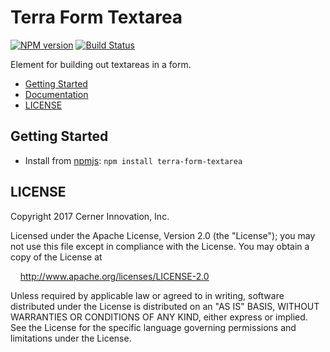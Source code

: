 # Terra Form Textarea

[![NPM version](http://img.shields.io/npm/v/terra-form-textarea.svg)](https://www.npmjs.org/package/terra-form-textarea)
[![Build Status](https://travis-ci.org/cerner/terra-core.svg?branch=master)](https://travis-ci.org/cerner/terra-core)

Element for building out textareas in a form.

- [Getting Started](#getting-started)
- [Documentation](https://github.com/cerner/terra-core/tree/master/packages/terra-form-textarea/docs)
- [LICENSE](#license)

## Getting Started

- Install from [npmjs](https://www.npmjs.com): `npm install terra-form-textarea`

## LICENSE

Copyright 2017 Cerner Innovation, Inc.

Licensed under the Apache License, Version 2.0 (the "License"); you may not use this file except in compliance with the License. You may obtain a copy of the License at

&nbsp;&nbsp;&nbsp;&nbsp;http://www.apache.org/licenses/LICENSE-2.0

Unless required by applicable law or agreed to in writing, software distributed under the License is distributed on an "AS IS" BASIS, WITHOUT WARRANTIES OR CONDITIONS OF ANY KIND, either express or implied. See the License for the specific language governing permissions and limitations under the License.
